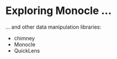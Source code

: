 # Exploring Monocle ...

... and other data manipulation libraries:

- chimney
- Monocle
- QuickLens

